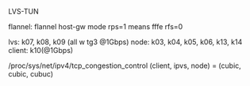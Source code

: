 
LVS-TUN

flannel: flannel host-gw mode 
rps=1 means fffe
rfs=0

lvs: k07, k08, k09 (all w tg3 @1Gbps)
node: k03, k04, k05, k06, k13, k14
client: k10(@1Gbps)

/proc/sys/net/ipv4/tcp_congestion_control
	(client, ipvs, node) = (cubic, cubic, cubuc)

